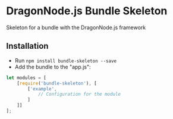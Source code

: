 # DragonNode.js Bundle Skeleton
Skeleton for a bundle with the DragonNode.js framework

## Installation
- Run ```npm install bundle-skeleton --save```
- Add the bundle to the "app.js":
```javascript
let modules = [
    [require('bundle-skeleton'), [
        ['example',
            // Configuration for the module
        ]
    ]]
];
```
